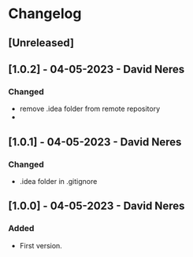 
# Changelog

## [Unreleased]

## [1.0.2] - 04-05-2023 - David Neres
### Changed
- remove .idea folder from remote repository
- 
## [1.0.1] - 04-05-2023 - David Neres
### Changed
- .idea folder in .gitignore

## [1.0.0] - 04-05-2023 - David Neres
### Added
- First version.
